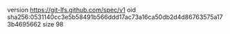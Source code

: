 version https://git-lfs.github.com/spec/v1
oid sha256:0531140cc3e5b58491b566ddd17ac73a16ca50db2d4d86763575a173b4695662
size 98
